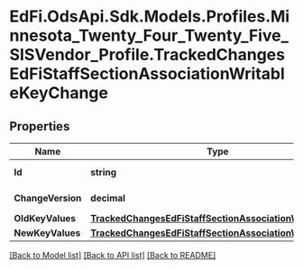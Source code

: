# EdFi.OdsApi.Sdk.Models.Profiles.Minnesota_Twenty_Four_Twenty_Five_SISVendor_Profile.TrackedChangesEdFiStaffSectionAssociationWritableKeyChange

## Properties

Name | Type | Description | Notes
------------ | ------------- | ------------- | -------------
**Id** | **string** | Resource identifier | [optional] 
**ChangeVersion** | **decimal** | Change version | [optional] 
**OldKeyValues** | [**TrackedChangesEdFiStaffSectionAssociationWritableKey**](TrackedChangesEdFiStaffSectionAssociationWritableKey.md) |  | [optional] 
**NewKeyValues** | [**TrackedChangesEdFiStaffSectionAssociationWritableKey**](TrackedChangesEdFiStaffSectionAssociationWritableKey.md) |  | [optional] 

[[Back to Model list]](../README.md#documentation-for-models) [[Back to API list]](../README.md#documentation-for-api-endpoints) [[Back to README]](../README.md)

